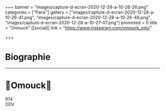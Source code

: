 +++
banner = "images/capture-d-ecran-2020-12-28-a-10-26-26.png"
categories = ["Paris"]
gallery = ["images/capture-d-ecran-2020-12-28-a-10-26-41.png", "images/capture-d-ecran-2020-12-28-a-10-26-49.png", "images/capture-d-ecran-2020-12-28-a-10-27-07.png"]
promoted = 0
title = "Omouck"
[[social]]
link = "https://www.instagram.com/omouck_odv/"

+++
# Biographie

***

# 🌴Omouck🌴

  
974  
ODV